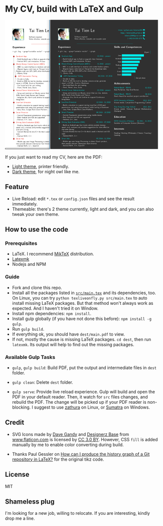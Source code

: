 My CV, build with LaTeX and Gulp
================================

![Previews](./dist/preview.png)

If you just want to read my CV, here are the PDF:

- [Light theme](./dist/light.pdf), printer friendly.
- [Dark theme](./dist/dark.pdf), for night owl like me.


Feature
-------
- Live Reload: edit `*.tex` or `config.json` files and see the result immediately.
- Themeable: there's 2 theme currently, light and dark, and you can also tweak your own theme.


How to use the code
-------------------

### Prerequisites

- LaTeX. I recommend [MikTeX](https://miktex.org/) distribution.
- [Latexmk](http://mg.readthedocs.io/latexmk.html)
- Nodejs and NPM


### Guide

- Fork and clone this repo.
- Install all the packages listed in [`src/main.tex`](src/main.tex) and its dependencies, too.
  On Linux, you can try `python texliveonfly.py src/main.tex` to auto install missing LaTeX 
  packages. But that method won't always work as expected. And I haven't tried it on Window.
- Install npm dependencies: `npm install`.
- Install gulp globally (if you have not done this before): `npm install -g gulp`.
- Run `gulp build`. 
- If everything ok, you should have `dest/main.pdf` to view.
- If not, mostly the cause is missing LaTeX packages. 
  `cd dest`, then run `latexmk`. Its output will help to find out the missing packages. 


### Available Gulp Tasks

- `gulp`, `gulp build`: Build PDF, put the output and intermediate files in `dest` folder.

- `gulp clean`: Delete `dest` folder.

- `gulp serve`: Provide live reload experience. 
  Gulp will build and open the PDF in your default reader.
  Then, it watch for `src` files changes, and rebuild the PDF. 
  The change will be picked up if your PDF reader is non-blocking.
  I suggest to use [zathura](https://pwmt.org/projects/zathura/) on Linux, 
  or [Sumatra](https://www.sumatrapdfreader.org/free-pdf-reader.html) on Windows.



Credit
------

- SVG Icons made by [Dave Gandy](http://www.flaticon.com/authors/dave-gandy) 
  and
  [Designerz Base](http://www.flaticon.com/authors/designerz-base) 
  from www.flaticon.com is licensed by [CC 3.0 BY](http://creativecommons.org/licenses/by/3.0/).
  However, CSS `fill` is added manually by me to enable color converting during build.

- Thanks Paul Gessler on [How can I produce the history graph of a Git repository in LaTeX?](http://tex.stackexchange.com/questions/125244/how-can-i-produce-the-history-graph-of-a-git-repository-in-latex/156501#156501) for the original tikz code.

License
-------

MIT


Shameless plug
--------------

I'm looking for a new job, willing to relocate. 
If you are interesting, kindly drop me a line.

